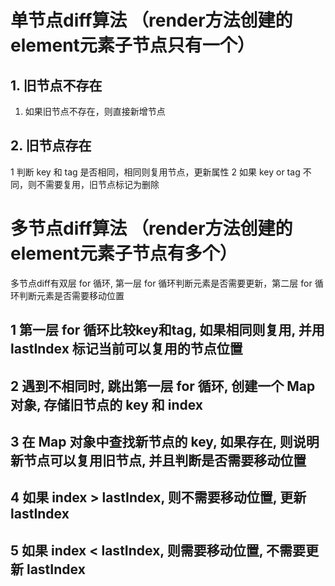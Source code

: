 # 单节点diff算法 （render方法创建的element元素子节点只有一个）


## 1. 旧节点不存在
1. 如果旧节点不存在，则直接新增节点

## 2. 旧节点存在
1 判断 key 和 tag 是否相同，相同则复用节点，更新属性
2 如果 key or tag 不同，则不需要复用，旧节点标记为删除



# 多节点diff算法 （render方法创建的element元素子节点有多个）
多节点diff有双层 for 循环, 第一层 for 循环判断元素是否需要更新，第二层 for 循环判断元素是否需要移动位置

## 1 第一层 for 循环比较key和tag, 如果相同则复用, 并用 lastIndex 标记当前可以复用的节点位置
## 2 遇到不相同时, 跳出第一层 for 循环, 创建一个 Map 对象, 存储旧节点的 key 和 index
## 3 在 Map 对象中查找新节点的 key, 如果存在, 则说明新节点可以复用旧节点, 并且判断是否需要移动位置
## 4 如果 index > lastIndex, 则不需要移动位置, 更新 lastIndex
## 5 如果 index < lastIndex, 则需要移动位置, 不需要更新 lastIndex